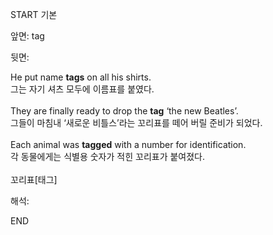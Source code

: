 START
기본

앞면:
tag


뒷면:
<div>He put name <b>tags</b> on all his shirts. </div><div>그는 자기 셔츠 모두에 이름표를 붙였다.</div><div><br></div><div><div>They are finally ready to drop the <b>tag</b> ‘the new Beatles’. </div><div>그들이 마침내 ‘새로운 비틀스’라는 꼬리표를 떼어 버릴 준비가 되었다.</div></div><div><br></div><div><div>Each animal was <b>tagged</b> with a number for identification. </div><div>각 동물에게는 식별용 숫자가 적힌 꼬리표가 붙여졌다.</div></div><div><br></div><div>꼬리표[태그]</div>


해석:
<!--ID: 1746614454817-->
END